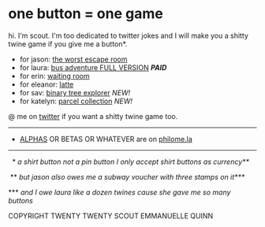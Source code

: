 # one button = one game

hi. I'm scout. I'm too dedicated to twitter jokes and I will make you a shitty twine game if you give me a button\*.

* for jason: [the worst escape room](worst-escape-room.html)
* for laura: [bus adventure FULL VERSION](bus-adventure.html) _**PAID**_
* for erin: [waiting room](waiting-room.html)
* for eleanor: [latte](latte.html)
* for sav: [binary tree explorer](binary-tree-explorer.html) _NEW!_
* for katelyn: [parcel collection](parcel-collection.html) _NEW!_

@ me on [twitter](https://twitter.com/calculush) if you want a shitty twine game too.

---

* [ALPHAS](http://philome.la/calculush) OR BETAS OR WHATEVER are on [philome.la](http://philome.la)

---

&nbsp;&nbsp;\* _a shirt button not a pin button I only accept shirt buttons as currency\*\*_

&nbsp;\*\* _but jason also owes me a subway voucher with three stamps on it\*\*\*_

\*\*\* _and I owe laura like a dozen twines cause she gave me so many buttons_

COPYRIGHT TWENTY TWENTY SCOUT EMMANUELLE QUINN
